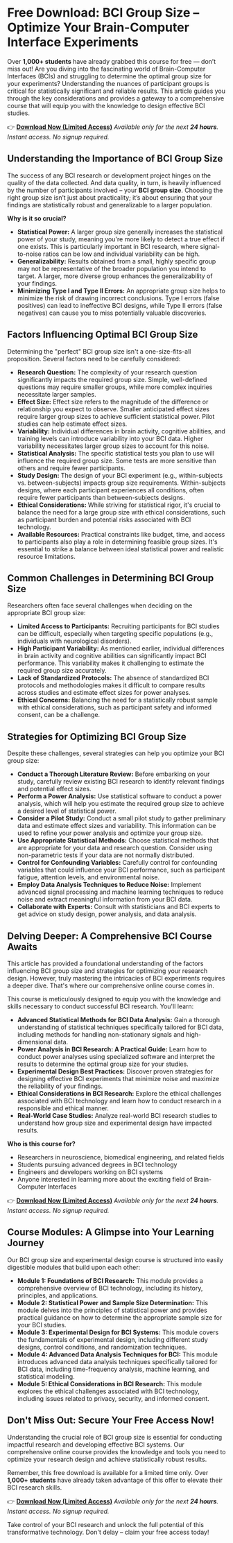 # Free Download: BCI Group Size – Optimize Your Brain-Computer Interface Experiments

Over **1,000+ students** have already grabbed this course for free — don’t miss out! Are you diving into the fascinating world of Brain-Computer Interfaces (BCIs) and struggling to determine the optimal group size for your experiments? Understanding the nuances of participant groups is critical for statistically significant and reliable results. This article guides you through the key considerations and provides a gateway to a comprehensive course that will equip you with the knowledge to design effective BCI studies.

👉 [**Download Now (Limited Access)**](https://udemywork.com/bci-group-size)
_Available only for the next **24 hours**. Instant access. No signup required._

## Understanding the Importance of BCI Group Size

The success of any BCI research or development project hinges on the quality of the data collected. And data quality, in turn, is heavily influenced by the number of participants involved – your **BCI group size**. Choosing the right group size isn’t just about practicality; it’s about ensuring that your findings are statistically robust and generalizable to a larger population.

**Why is it so crucial?**

*   **Statistical Power:** A larger group size generally increases the statistical power of your study, meaning you're more likely to detect a true effect if one exists. This is particularly important in BCI research, where signal-to-noise ratios can be low and individual variability can be high.
*   **Generalizability:** Results obtained from a small, highly specific group may not be representative of the broader population you intend to target. A larger, more diverse group enhances the generalizability of your findings.
*   **Minimizing Type I and Type II Errors:** An appropriate group size helps to minimize the risk of drawing incorrect conclusions. Type I errors (false positives) can lead to ineffective BCI designs, while Type II errors (false negatives) can cause you to miss potentially valuable discoveries.

## Factors Influencing Optimal BCI Group Size

Determining the "perfect" BCI group size isn't a one-size-fits-all proposition. Several factors need to be carefully considered:

*   **Research Question:** The complexity of your research question significantly impacts the required group size. Simple, well-defined questions may require smaller groups, while more complex inquiries necessitate larger samples.
*   **Effect Size:** Effect size refers to the magnitude of the difference or relationship you expect to observe. Smaller anticipated effect sizes require larger group sizes to achieve sufficient statistical power. Pilot studies can help estimate effect sizes.
*   **Variability:** Individual differences in brain activity, cognitive abilities, and training levels can introduce variability into your BCI data. Higher variability necessitates larger group sizes to account for this noise.
*   **Statistical Analysis:** The specific statistical tests you plan to use will influence the required group size. Some tests are more sensitive than others and require fewer participants.
*   **Study Design:** The design of your BCI experiment (e.g., within-subjects vs. between-subjects) impacts group size requirements. Within-subjects designs, where each participant experiences all conditions, often require fewer participants than between-subjects designs.
*   **Ethical Considerations:** While striving for statistical rigor, it's crucial to balance the need for a large group size with ethical considerations, such as participant burden and potential risks associated with BCI technology.
*   **Available Resources:** Practical constraints like budget, time, and access to participants also play a role in determining feasible group sizes. It's essential to strike a balance between ideal statistical power and realistic resource limitations.

## Common Challenges in Determining BCI Group Size

Researchers often face several challenges when deciding on the appropriate BCI group size:

*   **Limited Access to Participants:** Recruiting participants for BCI studies can be difficult, especially when targeting specific populations (e.g., individuals with neurological disorders).
*   **High Participant Variability:** As mentioned earlier, individual differences in brain activity and cognitive abilities can significantly impact BCI performance. This variability makes it challenging to estimate the required group size accurately.
*   **Lack of Standardized Protocols:** The absence of standardized BCI protocols and methodologies makes it difficult to compare results across studies and estimate effect sizes for power analyses.
*   **Ethical Concerns:** Balancing the need for a statistically robust sample with ethical considerations, such as participant safety and informed consent, can be a challenge.

## Strategies for Optimizing BCI Group Size

Despite these challenges, several strategies can help you optimize your BCI group size:

*   **Conduct a Thorough Literature Review:** Before embarking on your study, carefully review existing BCI research to identify relevant findings and potential effect sizes.
*   **Perform a Power Analysis:** Use statistical software to conduct a power analysis, which will help you estimate the required group size to achieve a desired level of statistical power.
*   **Consider a Pilot Study:** Conduct a small pilot study to gather preliminary data and estimate effect sizes and variability. This information can be used to refine your power analysis and optimize your group size.
*   **Use Appropriate Statistical Methods:** Choose statistical methods that are appropriate for your data and research question. Consider using non-parametric tests if your data are not normally distributed.
*   **Control for Confounding Variables:** Carefully control for confounding variables that could influence your BCI performance, such as participant fatigue, attention levels, and environmental noise.
*   **Employ Data Analysis Techniques to Reduce Noise:** Implement advanced signal processing and machine learning techniques to reduce noise and extract meaningful information from your BCI data.
*   **Collaborate with Experts:** Consult with statisticians and BCI experts to get advice on study design, power analysis, and data analysis.

## Delving Deeper: A Comprehensive BCI Course Awaits

This article has provided a foundational understanding of the factors influencing BCI group size and strategies for optimizing your research design. However, truly mastering the intricacies of BCI experiments requires a deeper dive. That's where our comprehensive online course comes in.

This course is meticulously designed to equip you with the knowledge and skills necessary to conduct successful BCI research. You'll learn:

*   **Advanced Statistical Methods for BCI Data Analysis:** Gain a thorough understanding of statistical techniques specifically tailored for BCI data, including methods for handling non-stationary signals and high-dimensional data.
*   **Power Analysis in BCI Research: A Practical Guide:** Learn how to conduct power analyses using specialized software and interpret the results to determine the optimal group size for your studies.
*   **Experimental Design Best Practices:** Discover proven strategies for designing effective BCI experiments that minimize noise and maximize the reliability of your findings.
*   **Ethical Considerations in BCI Research:** Explore the ethical challenges associated with BCI technology and learn how to conduct research in a responsible and ethical manner.
*   **Real-World Case Studies:** Analyze real-world BCI research studies to understand how group size and experimental design have impacted results.

**Who is this course for?**

*   Researchers in neuroscience, biomedical engineering, and related fields
*   Students pursuing advanced degrees in BCI technology
*   Engineers and developers working on BCI systems
*   Anyone interested in learning more about the exciting field of Brain-Computer Interfaces

👉 [**Download Now (Limited Access)**](https://udemywork.com/bci-group-size)
_Available only for the next **24 hours**. Instant access. No signup required._

## Course Modules: A Glimpse into Your Learning Journey

Our BCI group size and experimental design course is structured into easily digestible modules that build upon each other:

*   **Module 1: Foundations of BCI Research:** This module provides a comprehensive overview of BCI technology, including its history, principles, and applications.
*   **Module 2: Statistical Power and Sample Size Determination:** This module delves into the principles of statistical power and provides practical guidance on how to determine the appropriate sample size for your BCI studies.
*   **Module 3: Experimental Design for BCI Systems:** This module covers the fundamentals of experimental design, including different study designs, control conditions, and randomization techniques.
*   **Module 4: Advanced Data Analysis Techniques for BCI:** This module introduces advanced data analysis techniques specifically tailored for BCI data, including time-frequency analysis, machine learning, and statistical modeling.
*   **Module 5: Ethical Considerations in BCI Research:** This module explores the ethical challenges associated with BCI technology, including issues related to privacy, security, and informed consent.

## Don't Miss Out: Secure Your Free Access Now!

Understanding the crucial role of BCI group size is essential for conducting impactful research and developing effective BCI systems. Our comprehensive online course provides the knowledge and tools you need to optimize your research design and achieve statistically robust results.

Remember, this free download is available for a limited time only. Over **1,000+ students** have already taken advantage of this offer to elevate their BCI research skills.

👉 [**Download Now (Limited Access)**](https://udemywork.com/bci-group-size)
_Available only for the next **24 hours**. Instant access. No signup required._

Take control of your BCI research and unlock the full potential of this transformative technology. Don't delay – claim your free access today!
